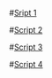 #[Sript 1](https://github.com/jesus037/Script-Linux--Github/blob/main/Script%201.sh)

#[Script 2](https://github.com/jesus037/Script-Linux--Github/blob/main/Script%202.sh)

#[Script 3](https://github.com/jesus037/Script-Linux--Github/blob/main/Script%203.sh)

#[Script 4](https://github.com/jesus037/Script-Linux--Github/blob/main/Script%204.sh)
